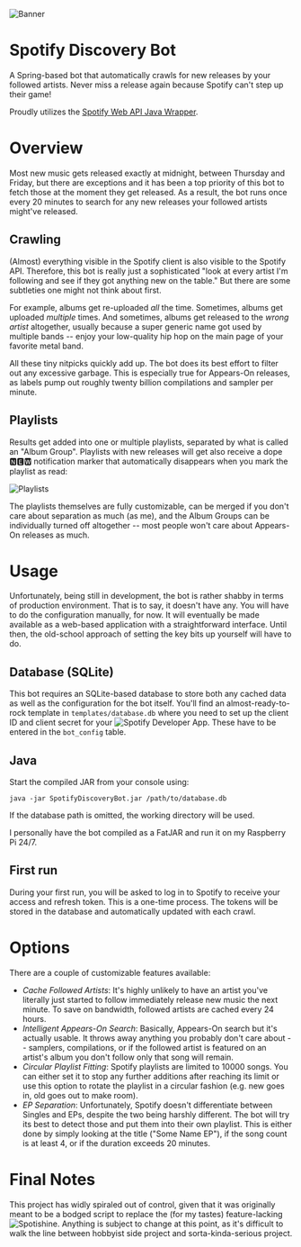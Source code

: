 ![Banner](https://i.imgur.com/iFm2pSZ.png)

# Spotify Discovery Bot
A Spring-based bot that automatically crawls for new releases by your followed artists. Never miss a release again because Spotify can't step up their game!

Proudly utilizes the [Spotify Web API Java Wrapper](https://github.com/thelinmichael/spotify-web-api-java).

# Overview
Most new music gets released exactly at midnight, between Thursday and Friday, but there are exceptions and it has been a top priority of this bot to fetch those at the moment they get released. As a result, the bot runs once every 20 minutes to search for any new releases your followed artists might've released.

## Crawling
(Almost) everything visible in the Spotify client is also visible to the Spotify API. Therefore, this bot is really just a sophisticated "look at every artist I'm following and see if they got anything new on the table." But there are some subtleties one might not think about first.

For example, albums get re-uploaded _all_ the time. Sometimes, albums get uploaded _multiple_ times. And sometimes, albums get released to the _wrong artist_ altogether, usually because a super generic name got used by multiple bands -- enjoy your low-quality hip hop on the main page of your favorite metal band.

All these tiny nitpicks quickly add up. The bot does its best effort to filter out any excessive garbage. This is especially true for Appears-On releases, as labels pump out roughly twenty billion compilations and sampler per minute.

## Playlists
Results get added into one or multiple playlists, separated by what is called an "Album Group". Playlists with new releases will get also receive a dope 🅽🅴🆆 notification marker that automatically disappears when you mark the playlist as read:

![Playlists](https://i.imgur.com/TG7keIF.png)

The playlists themselves are fully customizable, can be merged if you don't care about separation as much (as me), and the Album Groups can be individually turned off altogether -- most people won't care about Appears-On releases as much.

# Usage
Unfortunately, being still in development, the bot is rather shabby in terms of production environment. That is to say, it doesn't have any. You will have to do the configuration manually, for now. It will eventually be made available as a web-based application with a straightforward interface. Until then, the old-school approach of setting the key bits up yourself will have to do.

## Database (SQLite)
This bot requires an SQLite-based database to store both any cached data as well as the configuration for the bot itself. You'll find an almost-ready-to-rock template in `templates/database.db` where you need to set up the client ID and client secret for your ![Spotify Developer App](https://developer.spotify.com/dashboard). These have to be entered in the `bot_config` table.

## Java
Start the compiled JAR from your console using:

```java -jar SpotifyDiscoveryBot.jar /path/to/database.db```

If the database path is omitted, the working directory will be used.

I personally have the bot compiled as a FatJAR and run it on my Raspberry Pi 24/7.

## First run
During your first run, you will be asked to log in to Spotify to receive your access and refresh token. This is a one-time process. The tokens will be stored in the database and automatically updated with each crawl.

# Options
There are a couple of customizable features available:
* *Cache Followed Artists*: It's highly unlikely to have an artist you've literally just started to follow immediately release new music the next minute. To save on bandwidth, followed artists are cached every 24 hours.
* *Intelligent Appears-On Search*: Basically, Appears-On search but it's actually usable. It throws away anything you probably don't care about -- samplers, compilations, or if the followed artist is featured on an artist's album you don't follow only that song will remain.
* *Circular Playlist Fitting*: Spotify playlists are limited to 10000 songs. You can either set it to stop any further additions after reaching its limit or use this option to rotate the playlist in a circular fashion (e.g. new goes in, old goes out to make room).
* *EP Separation*: Unfortunately, Spotify doesn't differentiate between Singles and EPs, despite the two being harshly different. The bot will try its best to detect those and put them into their own playlist. This is either done by simply looking at the title ("Some Name EP"), if the song count is at least 4, or if the duration exceeds 20 minutes.

# Final Notes
This project has widly spiraled out of control, given that it was originally meant to be a bodged script to replace the (for my tastes) feature-lacking ![Spotishine](https://www.spotishine.com). Anything is subject to change at this point, as it's difficult to walk the line between hobbyist side project and sorta-kinda-serious project.
